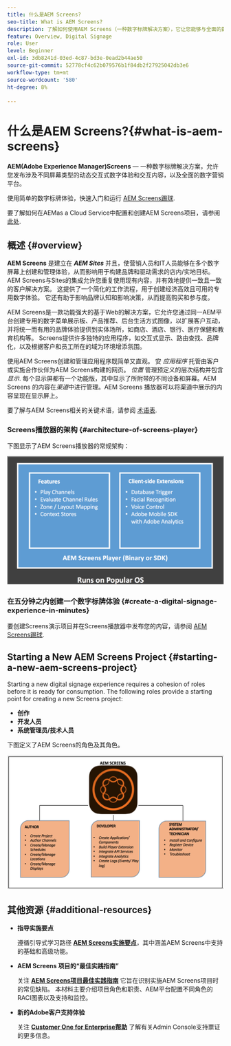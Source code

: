 ```yaml
---
title: 什么是AEM Screens?
seo-title: What is AEM Screens?
description: 了解如何使用AEM Screens（一种数字标牌解决方案），它让您能够与全面的数字营销平台一起发布涉及不同屏幕类型的动态交互式数字体验和交互。
feature: Overview, Digital Signage
role: User
level: Beginner
exl-id: 3db8241d-03ed-4c87-bd3e-0ead2b44ae50
source-git-commit: 52778cf4c62b079576b1f84db2f27925042db3e6
workflow-type: tm+mt
source-wordcount: '580'
ht-degree: 8%

---
```


# 什么是AEM Screens?{#what-is-aem-screens}

**AEM(Adobe Experience Manager)Screens**  — 一种数字标牌解决方案，允许您发布涉及不同屏幕类型的动态交互式数字体验和交互内容，以及全面的数字营销平台。

使用简单的数字标牌体验，快速入门和运行 [AEM Screens踢球](kickstart-for-aem-screens.md).

要了解如何在AEMas a Cloud Service中配置和创建AEM Screens项目，请参阅 [此处](https://experienceleague.adobe.com/docs/experience-manager-cloud-service/screens-as-cloud-service/home.html?lang=en).

## 概述 {#overview}

**AEM Screens** 是建立在 ***AEM Sites*** 并且，使营销人员和IT人员能够在多个数字屏幕上创建和管理体验，从而影响用于构建品牌和驱动需求的店内/实地目标。 AEM Screens与Sites的集成允许您重复使用现有内容，并有效地提供一致且一致的客户解决方案。 这提供了一个简化的工作流程，用于创建经济高效且可用的专用数字体验。 它还有助于影响品牌认知和影响决策，从而提高购买和参与度。

AEM Screens是一款功能强大的基于Web的解决方案，它允许您通过同一AEM平台创建专用的数字菜单展示板、产品推荐、后台生活方式图像，以扩展客户互动，并将统一而有用的品牌体验提供到实体场所，如商店、酒店、银行、医疗保健和教育机构等。 Screens提供许多独特的应用程序，如交互式显示、路由查找、品牌化，以及根据客户和员工所在的域为环境增添氛围。

使用AEM Screens创建和管理应用程序既简单又直观。 安 *应用程序* 托管由客户或实施合作伙伴为AEM Screens构建的网页。 *位置* 管理预定义的层次结构并包含 *显示*. 每个显示屏都有一个功能版，其中显示了所附带的不同设备和屏幕。AEM Screens 的内容在&#x200B;*渠道*&#x200B;中进行管理。AEM Screens 播放器可以将渠道中展示的内容呈现在显示屏上。

要了解与AEM Screens相关的关键术语，请参阅 [术语表](screens-glossary.md).

### Screens播放器的架构 {#architecture-of-screens-player}

下图显示了AEM Screens播放器的常规架构：

![chlimage_1-29](assets/chlimage_1-29.png)

### 在五分钟之内创建一个数字标牌体验 {#create-a-digital-signage-experience-in-minutes}

要创建Screens演示项目并在Screens播放器中发布您的内容，请参阅 [AEM Screens踢球](kickstart-for-aem-screens.md).

## Starting a New AEM Screens Project {#starting-a-new-aem-screens-project}

Starting a new digital signage experience requires a cohesion of roles before it is ready for consumption. The following roles provide a starting point for creating a new Screens project:

* **创作**
* **开发人员**
* **系统管理员/技术人员**

下图定义了AEM Screens的角色及其角色。

![chlimage_1-30](assets/chlimage_1-30.png)


## 其他资源 {#additional-resources}

* **指导实施要点**

   遵循引导式学习路径 **[AEM Screens实施要点](https://guided.adobe.com/?launch=AEM-7a#recommended/solutions/experience-manager)**，其中涵盖AEM Screens中支持的基础和高级功能。

* **AEM Screens 项目的“最佳实践指南”**

   关注 **[AEM Screens项目最佳实践指南](https://docs.adobe.com/content/help/zh-Hans/experience-manager-screens/using/about-guide.html)** 它旨在识别实施AEM Screens项目时的常见缺陷。 本材料主要介绍项目角色和职责、AEM平台配置不同角色的RACI图表以及支持和监控。

* **新的Adobe客户支持体验**

   关注 **[Customer One for Enterprise帮助](https://docs.adobe.com/content/help/en/customer-one/using/home.htmlhome.html#)** 了解有关Admin Console支持票证的更多信息。
